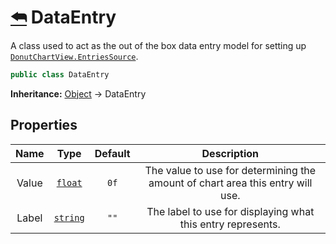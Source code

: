 ﻿# [⮪](README.md) DataEntry
A class used to act as the out of the box data entry model for setting up [`DonutChartView.EntriesSource`](DonutChartView.md).

```C#
public class DataEntry
```

**Inheritance:** [Object](https://learn.microsoft.com/en-us/dotnet/api/system.object?view=net-8.0) -> DataEntry

## Properties
| Name | Type | Default | Description |
|:-:|:-:|:-:|:-:|
| Value | [`float`](https://learn.microsoft.com/en-us/dotnet/csharp/language-reference/builtin-types/floating-point-numeric-types#:~:text=.NET%20type-,float,-%C2%B11.5%20x%2010) | `0f` | The <see langword="float"/> value to use for determining the amount of chart area this entry will use. |
| Label | [`string`](https://learn.microsoft.com/en-us/dotnet/api/system.string?view=net-8.0) | `""` | The label to use for displaying what this entry represents. |